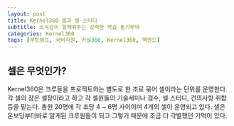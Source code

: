 ```yaml
---
layout: post
title: Kernel360 셀과 셀 스터디
subtitle: 소속감이 일깨워주는 강력한 학습 동기부여
categories: Kernel360
tags: [부트캠프, 국비지원, 커널360, Kernel360, 백엔드]
---
```


## 셀은 무엇인가?

Kernel360은 크루들을 프로젝트와는 별도로 한 조로 묶어 셀이라는 단위를 운영한다. 각 셀의 장은 셀장이라고 하고 각 셀원들의 기술세미나 검수, 셀 스터디, 건의사항 취합 등을 맡는다. 총원 20명에 각 조당 4 ~ 6명 사이이며 4개의 셀이 운영되고 있다. 셀은 온보딩부터바로 알게된 크루원들이 되고 그렇기 때문에 조금 더 각별했던 기억이 있다.
